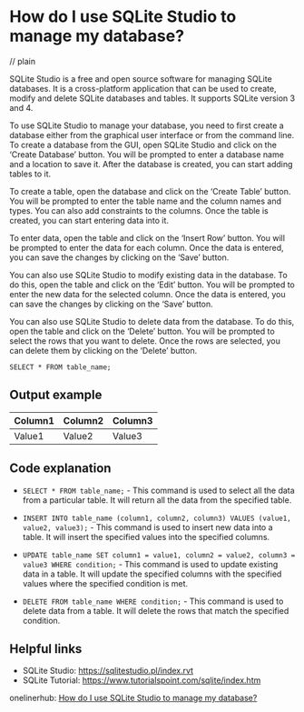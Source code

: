 # How do I use SQLite Studio to manage my database?
// plain

SQLite Studio is a free and open source software for managing SQLite databases. It is a cross-platform application that can be used to create, modify and delete SQLite databases and tables. It supports SQLite version 3 and 4.

To use SQLite Studio to manage your database, you need to first create a database either from the graphical user interface or from the command line. To create a database from the GUI, open SQLite Studio and click on the ‘Create Database’ button. You will be prompted to enter a database name and a location to save it. After the database is created, you can start adding tables to it.

To create a table, open the database and click on the ‘Create Table’ button. You will be prompted to enter the table name and the column names and types. You can also add constraints to the columns. Once the table is created, you can start entering data into it.

To enter data, open the table and click on the ‘Insert Row’ button. You will be prompted to enter the data for each column. Once the data is entered, you can save the changes by clicking on the ‘Save’ button.

You can also use SQLite Studio to modify existing data in the database. To do this, open the table and click on the ‘Edit’ button. You will be prompted to enter the new data for the selected column. Once the data is entered, you can save the changes by clicking on the ‘Save’ button.

You can also use SQLite Studio to delete data from the database. To do this, open the table and click on the ‘Delete’ button. You will be prompted to select the rows that you want to delete. Once the rows are selected, you can delete them by clicking on the ‘Delete’ button.

```
SELECT * FROM table_name;
```

## Output example


| Column1 | Column2 | Column3 |
| ------- | ------- | ------- |
| Value1  | Value2  | Value3  |

## Code explanation


* `SELECT * FROM table_name;` - This command is used to select all the data from a particular table. It will return all the data from the specified table.

* `INSERT INTO table_name (column1, column2, column3) VALUES (value1, value2, value3);` - This command is used to insert new data into a table. It will insert the specified values into the specified columns.

* `UPDATE table_name SET column1 = value1, column2 = value2, column3 = value3 WHERE condition;` - This command is used to update existing data in a table. It will update the specified columns with the specified values where the specified condition is met.

* `DELETE FROM table_name WHERE condition;` - This command is used to delete data from a table. It will delete the rows that match the specified condition.

## Helpful links

* SQLite Studio: https://sqlitestudio.pl/index.rvt
* SQLite Tutorial: https://www.tutorialspoint.com/sqlite/index.htm

onelinerhub: [How do I use SQLite Studio to manage my database?](https://onelinerhub.com/sqlite/how-do-i-use-sqlite-studio-to-manage-my-database)